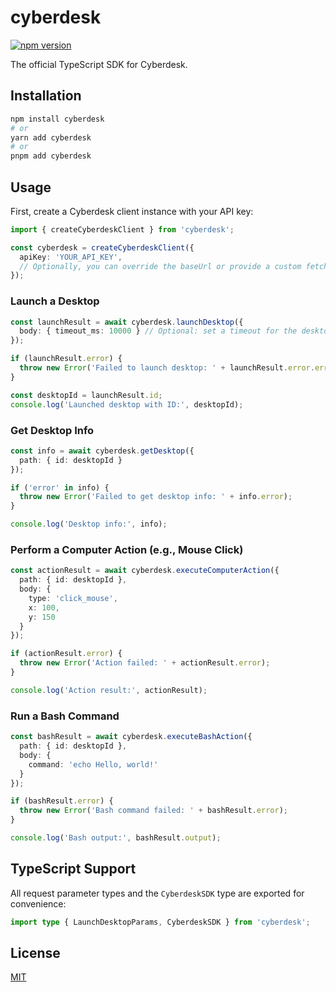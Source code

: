# cyberdesk

[![npm version](https://badge.fury.io/js/cyberdesk.svg)](https://badge.fury.io/js/cyberdesk)

The official TypeScript SDK for Cyberdesk.

## Installation

```bash
npm install cyberdesk
# or
yarn add cyberdesk
# or
pnpm add cyberdesk
```

## Usage

First, create a Cyberdesk client instance with your API key:

```typescript
import { createCyberdeskClient } from 'cyberdesk';

const cyberdesk = createCyberdeskClient({
  apiKey: 'YOUR_API_KEY',
  // Optionally, you can override the baseUrl or provide a custom fetch implementation
});
```

### Launch a Desktop

```typescript
const launchResult = await cyberdesk.launchDesktop({
  body: { timeout_ms: 10000 } // Optional: set a timeout for the desktop session
});

if (launchResult.error) {
  throw new Error('Failed to launch desktop: ' + launchResult.error.error);
}

const desktopId = launchResult.id;
console.log('Launched desktop with ID:', desktopId);
```

### Get Desktop Info

```typescript
const info = await cyberdesk.getDesktop({
  path: { id: desktopId }
});

if ('error' in info) {
  throw new Error('Failed to get desktop info: ' + info.error);
}

console.log('Desktop info:', info);
```

### Perform a Computer Action (e.g., Mouse Click)

```typescript
const actionResult = await cyberdesk.executeComputerAction({
  path: { id: desktopId },
  body: {
    type: 'click_mouse',
    x: 100,
    y: 150
  }
});

if (actionResult.error) {
  throw new Error('Action failed: ' + actionResult.error);
}

console.log('Action result:', actionResult);
```

### Run a Bash Command

```typescript
const bashResult = await cyberdesk.executeBashAction({
  path: { id: desktopId },
  body: {
    command: 'echo Hello, world!'
  }
});

if (bashResult.error) {
  throw new Error('Bash command failed: ' + bashResult.error);
}

console.log('Bash output:', bashResult.output);
```

## TypeScript Support

All request parameter types and the `CyberdeskSDK` type are exported for convenience:

```typescript
import type { LaunchDesktopParams, CyberdeskSDK } from 'cyberdesk';
```

## License

[MIT](LICENSE) 